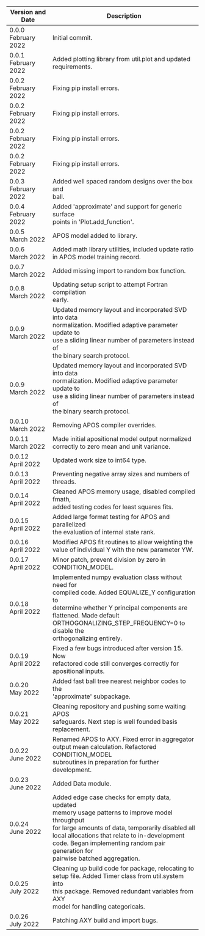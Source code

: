 |Version and Date       | Description           |
|-----------------------|-----------------------|
| 0.0.0<br>February 2022 | Initial commit. |
| 0.0.1<br>February 2022 | Added plotting library from util.plot and updated <br> requirements. |
| 0.0.2<br>February 2022 | Fixing pip install errors. |
| 0.0.2<br>February 2022 | Fixing pip install errors. |
| 0.0.2<br>February 2022 | Fixing pip install errors. |
| 0.0.2<br>February 2022 | Fixing pip install errors. |
| 0.0.3<br>February 2022 | Added well spaced random designs over the box and <br> ball. |
| 0.0.4<br>February 2022 | Added 'approximate' and support for generic surface <br> points in 'Plot.add_function'. |
| 0.0.5<br>March 2022 | APOS model added to library. |
| 0.0.6<br>March 2022 | Added math library utilities, included update ratio <br> in APOS model training record. |
| 0.0.7<br>March 2022 | Added missing import to random box function. |
| 0.0.8<br>March 2022 | Updating setup script to attempt Fortran compilation <br> early. |
| 0.0.9<br>March 2022 | Updated memory layout and incorporated SVD into data <br> normalization. Modified adaptive parameter update to <br> use a sliding linear number of parameters instead of <br> the binary search protocol. |
| 0.0.9<br>March 2022 | Updated memory layout and incorporated SVD into data <br> normalization. Modified adaptive parameter update to <br> use a sliding linear number of parameters instead of <br> the binary search protocol. |
| 0.0.10<br>March 2022 | Removing APOS compiler overrides. |
| 0.0.11<br>March 2022 | Made initial apositional model output normalized <br> correctly to zero mean and unit variance. |
| 0.0.12<br>April 2022 | Updated work size to int64 type. |
| 0.0.13<br>April 2022 | Preventing negative array sizes and numbers of <br> threads. |
| 0.0.14<br>April 2022 | Cleaned APOS memory usage, disabled compiled fmath, <br> added testing codes for least squares fits. |
| 0.0.15<br>April 2022 | Added large format testing for APOS and parallelized <br> the evaluation of internal state rank. |
| 0.0.16<br>April 2022 | Modified APOS fit routines to allow weighting the <br> value of individual Y with the new parameter YW. |
| 0.0.17<br>April 2022 | Minor patch, prevent division by zero in <br> CONDITION_MODEL. |
| 0.0.18<br>April 2022 | Implemented numpy evaluation class without need for <br> compiled code. Added EQUALIZE_Y configuration to <br> determine whether Y principal components are <br> flattened. Made default <br> ORTHOGONALIZING_STEP_FREQUENCY=0 to disable the <br> orthogonalizing entirely. |
| 0.0.19<br>April 2022 | Fixed a few bugs introduced after version 15. Now <br> refactored code still converges correctly for <br> apositional inputs. |
| 0.0.20<br>May 2022 | Added fast ball tree nearest neighbor codes to the <br> 'approximate' subpackage. |
| 0.0.21<br>May 2022 | Cleaning repository and pushing some waiting APOS <br> safeguards. Next step is well founded basis <br> replacement. |
| 0.0.22<br>June 2022 | Renamed APOS to AXY. Fixed error in aggregator <br> output mean calculation. Refactored CONDITION_MODEL <br> subroutines in preparation for further development. |
| 0.0.23<br>June 2022 | Added Data module. |
| 0.0.24<br>June 2022 | Added edge case checks for empty data, updated <br> memory usage patterns to improve model throughput <br> for large amounts of data, temporarily disabled all <br> local allocations that relate to in-development <br> code. Began implementing random pair generation for <br> pairwise batched aggregation. |
| 0.0.25<br>July 2022 | Cleaning up build code for package, relocating to <br> setup file. Added Timer class from util.system into <br> this package. Removed redundant variables from AXY <br> model for handling categoricals. |
| 0.0.26<br>July 2022 | Patching AXY build and import bugs. |
